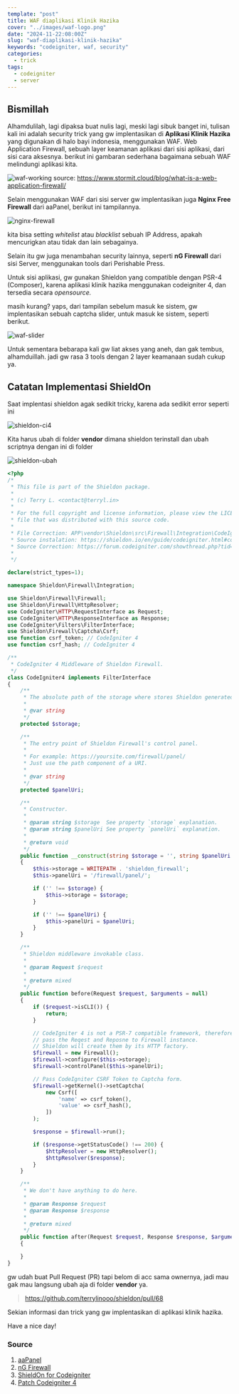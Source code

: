 ```yaml
---
template: "post"
title: WAF diaplikasi Klinik Hazika
cover: "../images/waf-logo.png"
date: "2024-11-22:08:00Z"
slug: "waf-diaplikasi-klinik-hazika"
keywords: "codeigniter, waf, security"
categories:
  - trick
tags:
  - codeigniter
  - server
---
```


## Bismillah

Alhamdulilah, lagi dipaksa buat nulis lagi, meski lagi sibuk banget ini, tulisan kali ini adalah security trick yang gw implentasikan di **Aplikasi Klinik Hazika** yang digunakan di halo bayi indonesia, menggunakan WAF. Web Application Firewall, sebuah layer keamanan aplikasi dari sisi aplikasi, dari sisi cara aksesnya. berikut ini gambaran sederhana bagaimana sebuah WAF melindungi aplikasi kita.

![waf-working](../images/waf-work.png)
source: https://www.stormit.cloud/blog/what-is-a-web-application-firewall/

Selain menggunakan WAF dari sisi server gw implentasikan juga **Nginx Free Firewall** dari aaPanel, berikut ini tampilannya.

![nginx-firewall](../images/nginx-firewall.png)

kita bisa setting *whitelist* atau *blacklist* sebuah IP Address, apakah mencurigkan atau tidak dan lain sebagainya.

Selain itu gw juga menambahan security lainnya, seperti **nG Firewall** dari sisi Server, menggunakan tools dari Perishable Press.

Untuk sisi aplikasi, gw gunakan Shieldon yang compatible dengan PSR-4 (Composer), karena aplikasi klinik hazika menggunakan codeigniter 4, dan tersedia secara *opensource.*

masih kurang? yaps, dari tampilan sebelum masuk ke sistem, gw implentasikan sebuah captcha slider, untuk masuk ke sistem, seperti berikut.

![waf-slider](../images/waf-slider.png)

Untuk sementara bebarapa kali gw liat akses yang aneh, dan gak tembus, alhamduillah. jadi gw rasa 3 tools dengan 2 layer keamanaan sudah cukup ya.

## Catatan Implementasi ShieldOn

Saat implentasi shieldon agak sedikit tricky, karena ada sedikit error seperti ini

![shieldon-ci4](../images/shieldon-ci4.png)

Kita harus ubah di folder **vendor** dimana shieldon terinstall dan ubah scriptnya dengan ini di folder

![shieldon-ubah](../images/shieldon-ubah.png)

```php
<?php
/*
 * This file is part of the Shieldon package.
 *
 * (c) Terry L. <contact@terryl.in>
 *
 * For the full copyright and license information, please view the LICENSE
 * file that was distributed with this source code.
 * 
 * File Correction: APP\vendor\Shieldon\src\Firewall\Integration\CodeIgniter4
 * Source instalation: https://shieldon.io/en/guide/codeigniter.html#codeigniter-4
 * Source Correction: https://forum.codeigniter.com/showthread.php?tid=78109&pid=382427#pid382427
 * 
 */

declare(strict_types=1);

namespace Shieldon\Firewall\Integration;

use Shieldon\Firewall\Firewall;
use Shieldon\Firewall\HttpResolver;
use CodeIgniter\HTTP\RequestInterface as Request;
use CodeIgniter\HTTP\ResponseInterface as Response;
use CodeIgniter\Filters\FilterInterface;
use Shieldon\Firewall\Captcha\Csrf;
use function csrf_token; // CodeIgniter 4
use function csrf_hash; // CodeIgniter 4

/**
 * CodeIgniter 4 Middleware of Shieldon Firewall.
 */
class CodeIgniter4 implements FilterInterface
{
    /**
     * The absolute path of the storage where stores Shieldon generated data.
     *
     * @var string
     */
    protected $storage;

    /**
     * The entry point of Shieldon Firewall's control panel.
     *
     * For example: https://yoursite.com/firewall/panel/
     * Just use the path component of a URI.
     *
     * @var string
     */
    protected $panelUri;

    /**
     * Constructor.
     *
     * @param string $storage  See property `storage` explanation.
     * @param string $panelUri See property `panelUri` explanation.
     *
     * @return void
     */
    public function __construct(string $storage = '', string $panelUri = '')
    {
        $this->storage = WRITEPATH . 'shieldon_firewall';
        $this->panelUri = '/firewall/panel/';

        if ('' !== $storage) {
            $this->storage = $storage;
        }

        if ('' !== $panelUri) {
            $this->panelUri = $panelUri;
        }
    }

    /**
     * Shieldon middleware invokable class.
     *
     * @param Request $request
     *
     * @return mixed
     */
    public function before(Request $request, $arguments = null)
    {
        if ($request->isCLI()) {
            return;
        }

        // CodeIgniter 4 is not a PSR-7 compatible framework, therefore we don't 
        // pass the Reqest and Reposne to Firewall instance.
        // Shieldon will create them by its HTTP factory.
        $firewall = new Firewall();
        $firewall->configure($this->storage);
        $firewall->controlPanel($this->panelUri);

        // Pass CodeIgniter CSRF Token to Captcha form.
        $firewall->getKernel()->setCaptcha(
            new Csrf([
                'name' => csrf_token(),
                'value' => csrf_hash(),
            ])
        );

        $response = $firewall->run();

        if ($response->getStatusCode() !== 200) {
            $httpResolver = new HttpResolver();
            $httpResolver($response);
        }
    }

    /**
     * We don't have anything to do here.
     *
     * @param Response $request
     * @param Response $response
     *
     * @return mixed
     */
    public function after(Request $request, Response $response, $arguments = null)
    {

    }
}
```

gw udah buat Pull Request (PR) tapi belom di acc sama ownernya, jadi mau gak mau langsung ubah aja di folder **vendor** ya.

> https://github.com/terrylinooo/shieldon/pull/68

Sekian informasi dan trick yang gw implentasikan di aplikasi klinik hazika.

Have a nice day!


### Source

1. [aaPanel](https://www.aapanel.com/)
2. [nG Firewall](https://perishablepress.com/ng-firewall/)
3. [ShieldOn for Codeigniter](https://github.com/terrylinooo/shieldon)
4. [Patch Codeigniter 4](https://gist.github.com/mdestafadilah/9b3cab601c9492d552ebf59a2d698667)